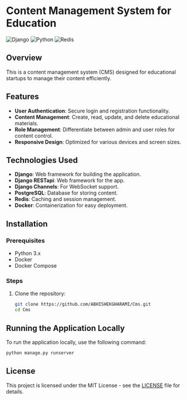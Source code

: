 # Content Management System for Education
![Django](https://img.shields.io/badge/Django-v3.2.0-brightgreen)
![Python](https://img.shields.io/badge/Python-v3.9.0-blue)
![Redis](https://img.shields.io/badge/Redis-v6.2.0-red)

## Overview
This is a content management system (CMS) designed for educational startups to manage their content efficiently.

## Features
- **User Authentication**: Secure login and registration functionality.
- **Content Management**: Create, read, update, and delete educational materials.
- **Role Management**: Differentiate between admin and user roles for content control.
- **Responsive Design**: Optimized for various devices and screen sizes.

## Technologies Used
- **Django**: Web framework for building the application.
- **Django RESTapi**: Web framework for the app.
- **Django Channels**: For WebSocket support.
- **PostgreSQL**: Database for storing content.
- **Redis**: Caching and session management.
- **Docker**: Containerization for easy deployment.

## Installation
### Prerequisites
- Python 3.x
- Docker
- Docker Compose

### Steps
1. Clone the repository:
   ```bash
   git clone https://github.com/ABHISHEKGHARAMI/Cms.git
   cd Cms

## Running the Application Locally

To run the application locally, use the following command:

```bash
python manage.py runserver
```


## License

This project is licensed under the MIT License - see the [LICENSE](LICENSE) file for details.

